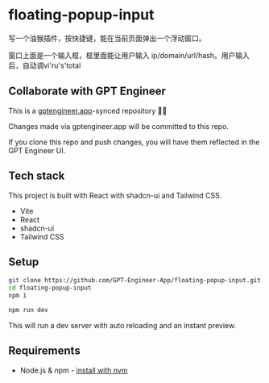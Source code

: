 # floating-popup-input

写一个油猴插件，按快捷键，能在当前页面弹出一个浮动窗口。

窗口上面是一个输入框，框里面能让用户输入 ip/domain/url/hash。用户输入后，自动调vi'ru's'total

## Collaborate with GPT Engineer

This is a [gptengineer.app](https://gptengineer.app)-synced repository 🌟🤖

Changes made via gptengineer.app will be committed to this repo.

If you clone this repo and push changes, you will have them reflected in the GPT Engineer UI.

## Tech stack

This project is built with React with shadcn-ui and Tailwind CSS.

- Vite
- React
- shadcn-ui
- Tailwind CSS

## Setup

```sh
git clone https://github.com/GPT-Engineer-App/floating-popup-input.git
cd floating-popup-input
npm i
```

```sh
npm run dev
```

This will run a dev server with auto reloading and an instant preview.

## Requirements

- Node.js & npm - [install with nvm](https://github.com/nvm-sh/nvm#installing-and-updating)
